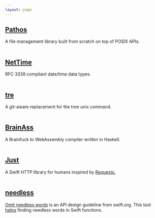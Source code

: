 ```yaml
---
layout: page
---
```

<section>
<h2 class="list-post-title">
  <a href="https://github.com/dduan/Pathos">Pathos</a>
</h2>
A file management library built from scratch on top of POSIX APIs.
</section>

<br />

<section>
<h2 class="list-post-title">
  <a href="https://github.com/dduan/NetTime">NetTime</a>
</h2>
RFC 3339 compliant date/time data types.
</section>

<br />

<section>
<h2 class="list-post-title">
  <a href="https://github.com/dduan/tre">tre</a>
</h2>
A git-aware replacement for the tree unix command.
</section>

<br />

<section>
<h2 class="list-post-title">
  <a href="https://github.com/dduan/BrainAss">BrainAss</a>
</h2>
A Brainfuck to WebAssembly compiler written in Haskell.
</section>

<br />
<section>
<h2 class="list-post-title">
  <a href="https://github.com/JustHTTP/Just">Just</a>
</h2>
A Swift HTTP library for humans inspired by
<a href="http://docs.python-requests.org">Requests.</a>
</section>

<br />

<section>
<h2 class="list-post-title">
    <a href="https://github.com/dduan/needless">needless</a>
</h2>
<a href="https://swift.org/documentation/api-design-guidelines/#omit-needless-words">
Omit needless words</a> is an API design guideline from swift.org. This tool
<a href="http://duan.ca/2016/10/22/how-to-omit-needless-words/">helps</a>
finding needless words in Swift functions.
</section>
